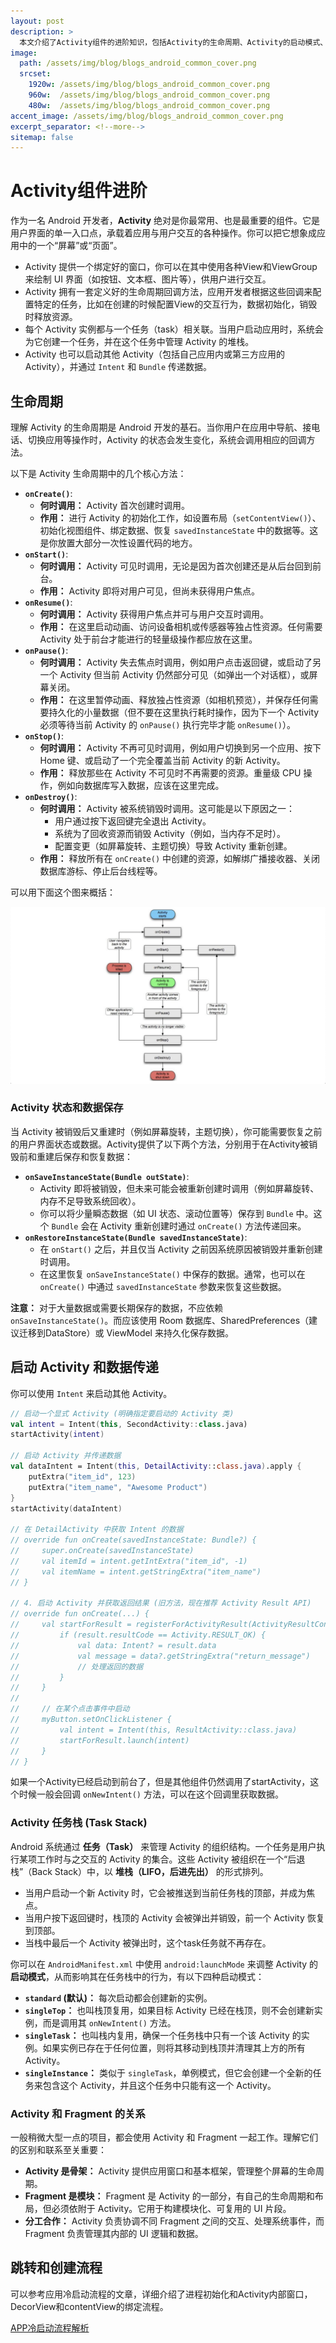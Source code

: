 ```yaml
---
layout: post
description: > 
  本文介绍了Activity组件的进阶知识，包括Activity的生命周期、Activity的启动模式、Activity的通信方式等。
image: 
  path: /assets/img/blog/blogs_android_common_cover.png
  srcset: 
    1920w: /assets/img/blog/blogs_android_common_cover.png
    960w:  /assets/img/blog/blogs_android_common_cover.png
    480w:  /assets/img/blog/blogs_android_common_cover.png
accent_image: /assets/img/blog/blogs_android_common_cover.png
excerpt_separator: <!--more-->
sitemap: false
---
```

# Activity组件进阶
作为一名 Android 开发者，**Activity** 绝对是你最常用、也是最重要的组件。它是用户界面的单一入口点，承载着应用与用户交互的各种操作。你可以把它想象成应用中的一个“屏幕”或“页面”。

* Activity 提供一个绑定好的窗口，你可以在其中使用各种View和ViewGroup来绘制 UI 界面（如按钮、文本框、图片等），供用户进行交互。
* Activity 拥有一套定义好的生命周期回调方法，应用开发者根据这些回调来配置特定的任务，比如在创建的时候配置View的交互行为，数据初始化，销毁时释放资源。
* 每个 Activity 实例都与一个任务（task）相关联。当用户启动应用时，系统会为它创建一个任务，并在这个任务中管理 Activity 的堆栈。
* Activity 也可以启动其他 Activity（包括自己应用内或第三方应用的 Activity），并通过 `Intent` 和 `Bundle` 传递数据。

## 生命周期
理解 Activity 的生命周期是 Android 开发的基石。当你用户在应用中导航、接电话、切换应用等操作时，Activity 的状态会发生变化，系统会调用相应的回调方法。

以下是 Activity 生命周期中的几个核心方法：

  * **`onCreate()`**:
      * **何时调用：** Activity 首次创建时调用。
      * **作用：** 进行 Activity 的初始化工作，如设置布局（`setContentView()`）、初始化视图组件、绑定数据、恢复 `savedInstanceState` 中的数据等。这是你放置大部分一次性设置代码的地方。
  * **`onStart()`**:
      * **何时调用：** Activity 可见时调用，无论是因为首次创建还是从后台回到前台。
      * **作用：** Activity 即将对用户可见，但尚未获得用户焦点。
  * **`onResume()`**:
      * **何时调用：** Activity 获得用户焦点并可与用户交互时调用。
      * **作用：** 在这里启动动画、访问设备相机或传感器等独占性资源。任何需要 Activity 处于前台才能进行的轻量级操作都应放在这里。
  * **`onPause()`**:
      * **何时调用：** Activity 失去焦点时调用，例如用户点击返回键，或启动了另一个 Activity 但当前 Activity 仍然部分可见（如弹出一个对话框），或屏幕关闭。
      * **作用：** 在这里暂停动画、释放独占性资源（如相机预览），并保存任何需要持久化的小量数据（但不要在这里执行耗时操作，因为下一个 Activity 必须等待当前 Activity 的 `onPause()` 执行完毕才能 `onResume()`）。
  * **`onStop()`**:
      * **何时调用：** Activity 不再可见时调用，例如用户切换到另一个应用、按下 Home 键、或启动了一个完全覆盖当前 Activity 的新 Activity。
      * **作用：** 释放那些在 Activity 不可见时不再需要的资源。重量级 CPU 操作，例如向数据库写入数据，应该在这里完成。
  * **`onDestroy()`**:
      * **何时调用：** Activity 被系统销毁时调用。这可能是以下原因之一：
          * 用户通过按下返回键完全退出 Activity。
          * 系统为了回收资源而销毁 Activity（例如，当内存不足时）。
          * 配置变更（如屏幕旋转、主题切换）导致 Activity 重新创建。
      * **作用：** 释放所有在 `onCreate()` 中创建的资源，如解绑广播接收器、关闭数据库游标、停止后台线程等。

可以用下面这个图来概括：

![](/assets/img/blog/blogs_activity_lifecycle.png)

### Activity 状态和数据保存
当 Activity 被销毁后又重建时（例如屏幕旋转，主题切换），你可能需要恢复之前的用户界面状态或数据。Activity提供了以下两个方法，分别用于在Activity被销毁前和重建后保存和恢复数据：

  * **`onSaveInstanceState(Bundle outState)`**:
      * Activity 即将被销毁，但未来可能会被重新创建时调用（例如屏幕旋转、内存不足导致系统回收）。
      * 你可以将少量瞬态数据（如 UI 状态、滚动位置等）保存到 `Bundle` 中。这个 `Bundle` 会在 Activity 重新创建时通过 `onCreate()` 方法传递回来。
  * **`onRestoreInstanceState(Bundle savedInstanceState)`**:
      * 在 `onStart()` 之后，并且仅当 Activity 之前因系统原因被销毁并重新创建时调用。
      * 在这里恢复 `onSaveInstanceState()` 中保存的数据。通常，也可以在 `onCreate()` 中通过 `savedInstanceState` 参数来恢复这些数据。

**注意：** 对于大量数据或需要长期保存的数据，不应依赖 `onSaveInstanceState()`。而应该使用 Room 数据库、SharedPreferences（建议迁移到DataStore）或 ViewModel 来持久化保存数据。

## 启动 Activity 和数据传递

你可以使用 `Intent` 来启动其他 Activity。

```kotlin
// 启动一个显式 Activity (明确指定要启动的 Activity 类)
val intent = Intent(this, SecondActivity::class.java)
startActivity(intent)

// 启动 Activity 并传递数据
val dataIntent = Intent(this, DetailActivity::class.java).apply {
    putExtra("item_id", 123)
    putExtra("item_name", "Awesome Product")
}
startActivity(dataIntent)

// 在 DetailActivity 中获取 Intent 的数据
// override fun onCreate(savedInstanceState: Bundle?) {
//     super.onCreate(savedInstanceState)
//     val itemId = intent.getIntExtra("item_id", -1)
//     val itemName = intent.getStringExtra("item_name")
// }

// 4. 启动 Activity 并获取返回结果 (旧方法，现在推荐 Activity Result API)
// override fun onCreate(...) {
//     val startForResult = registerForActivityResult(ActivityResultContracts.StartActivityForResult()) { result ->
//         if (result.resultCode == Activity.RESULT_OK) {
//             val data: Intent? = result.data
//             val message = data?.getStringExtra("return_message")
//             // 处理返回的数据
//         }
//     }
//
//     // 在某个点击事件中启动
//     myButton.setOnClickListener {
//         val intent = Intent(this, ResultActivity::class.java)
//         startForResult.launch(intent)
//     }
// }
```

如果一个Activity已经启动到前台了，但是其他组件仍然调用了startActivity，这个时候一般会回调 `onNewIntent()` 方法，可以在这个回调里获取数据。

### Activity 任务栈 (Task Stack)

Android 系统通过 **任务（Task）** 来管理 Activity 的组织结构。一个任务是用户执行某项工作时与之交互的 Activity 的集合。这些 Activity 被组织在一个“后退栈”（Back Stack）中，以 **堆栈（LIFO，后进先出）** 的形式排列。

* 当用户启动一个新 Activity 时，它会被推送到当前任务栈的顶部，并成为焦点。
* 当用户按下返回键时，栈顶的 Activity 会被弹出并销毁，前一个 Activity 恢复到顶部。
* 当栈中最后一个 Activity 被弹出时，这个task任务就不再存在。

你可以在 `AndroidManifest.xml` 中使用 `android:launchMode` 来调整 Activity 的**启动模式**，从而影响其在任务栈中的行为，有以下四种启动模式：

* **`standard` (默认)：** 每次启动都会创建新的实例。
* **`singleTop`：** 也叫栈顶复用，如果目标 Activity 已经在栈顶，则不会创建新实例，而是调用其 `onNewIntent()` 方法。
* **`singleTask`：** 也叫栈内复用，确保一个任务栈中只有一个该 Activity 的实例。如果实例已存在于任何位置，则将其移动到栈顶并清理其上方的所有 Activity。
* **`singleInstance`：** 类似于 `singleTask`，单例模式，但它会创建一个全新的任务来包含这个 Activity，并且这个任务中只能有这一个 Activity。

### Activity 和 Fragment 的关系
一般稍微大型一点的项目，都会使用 Activity 和 Fragment 一起工作。理解它们的区别和联系至关重要：

* **Activity 是骨架：** Activity 提供应用窗口和基本框架，管理整个屏幕的生命周期。
* **Fragment 是模块：** Fragment 是 Activity 的一部分，有自己的生命周期和布局，但必须依附于 Activity。它用于构建模块化、可复用的 UI 片段。
* **分工合作：** Activity 负责协调不同 Fragment 之间的交互、处理系统事件，而 Fragment 负责管理其内部的 UI 逻辑和数据。

## 跳转和创建流程
可以参考应用冷启动流程的文章，详细介绍了进程初始化和Activity内部窗口，DecorView和contentView的绑定流程。

[APP冷启动流程解析](./2024-9-21-APP冷启动流程解析.md)
